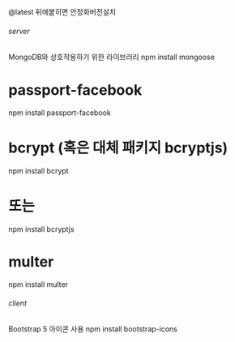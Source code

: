 @latest 뒤에붙히면 안정화버전설치

###### server

MongoDB와 상호작용하기 위한 라이브러리
npm install mongoose

# passport-facebook
npm install passport-facebook

# bcrypt (혹은 대체 패키지 bcryptjs)
npm install bcrypt
# 또는
npm install bcryptjs

# multer
npm install multer

###### client

Bootstrap 5 아이콘 사용
npm install bootstrap-icons
